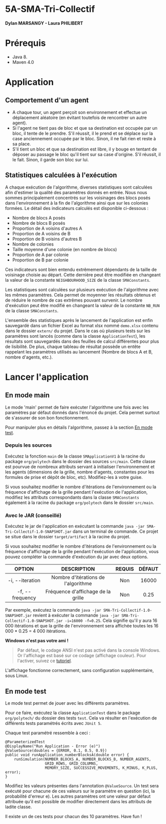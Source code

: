 # 5A-SMA-Tri-Collectif
#### Dylan MARSANGY - Laura PHILIBERT

# Prérequis
- Java 8.
- Maven 4.0

# Application

## Comportement d'un agent
- A chaque tour, un agent perçoit son environnement et effectue un déplacement aléatoire (en évitant toutefois de rencontrer un autre agent).
- Si l'agent ne tient pas de bloc et que sa destination est occupée par un bloc, il tente de le prendre. S'il réussit, il le prend et se déplace sur la case anciennement occupée par le bloc. Sinon, il ne fait rien et reste à sa place.
- S'il tient un bloc et que sa destination est libre, il y bouge en tentant de déposer au passage le bloc qu'il tient sur sa case d'origine. S'il réussit, il le fait. Sinon, il garde son bloc sur lui.

## Statistiques calculées à l'exécution
A chaque exécution de l'algorithme, diverses statistiques sont calculées afin d'estimer la qualité des paramètres donnés en entrée.
Nous nous sommes principalement concentrés sur les voisinages des blocs posés dans l'environnement à la fin de l'algorithme ainsi que sur les colonies formées.
Le détail des indicateurs calculés est disponible ci-dessous :
- Nombre de blocs A posés
- Nombre de blocs B posés
- Proportion de A voisins d'autres A
- Proportion de A voisins de B
- Proportion de B voisins d'autres B
- Nombre de colonies
- Taille moyenne d'une colonie (en nombre de blocs)
- Proportion de A par colonie
- Proportion de B par colonie

Ces indicateurs sont bien entendu extrêmement dépendants de la taille de voisinage choisie au départ.
Cette dernière peut être modifiée en changeant la valeur de la constante ```NEIGHBOURHOOD_SIZE``` de la classe ```SMAConstants```.

Les statistiques sont calculées sur plusieurs exécution de l'algorithme avec les mêmes paramètres. 
Cela permet de moyenner les résultats obtenus et de réduire le nombre de cas extrêmes pouvant survenir.
Le nombre d'exécution peut être modifié en changeant la valeur de la constante ```NB_RUN``` de la classe ```SMAConstants```.

L'ensemble des statistiques après le lancement de l'application est enfin sauvegardé dans un fichier Excel au format xlsx nommé ```demo.xlsx``` contenu dans le dossier ```extern/``` du projet.
Dans le cas où plusieurs tests sur les paramètres sont lancés (comme dans la classe ```ApplicationTest```), les résultats sont sauvegardés dans des feuilles de calcul différentes pour plus de lisibilité.
De plus, chaque tableau de résultat possède un entête rappelant les paramètres utilisés au lancement (Nombre de blocs A et B, nombre d'agents, etc.).

# Lancer l'application

## En mode main

Le mode 'main' permet de faire exécuter l'algorithme une fois avec les paramètres par défaut donnés dans l'énoncé du projet.
Cela permet surtout de s'assurer de son bon fonctionnement.

Pour manipuler plus en détails l'algorithme, passez à la section [En mode test](#en-mode-test).

### Depuis les sources
Exécutez la fonction `main` de la classe `SMApplicationV1` à la racine du package `org/polytech` dans le dossier des sources `src/main`.
Cette classe est pourvue de nombreux attributs servant à initialiser l'environnement et les agents (dimensions de la grille, nombre d'agents, constantes pour les formules de prise et dépôt de bloc, etc).
Modifiez-les à votre guise.

Si vous souhaitez modifier le nombre d'itérations de l'environnement ou la fréquence d'affichage de la grille pendant l'exécution de l'application, modifiez les attributs correspondants dans la classe `SMAConstants` également à la racine du package `org/polytech` dans le dossier `src/main`.

### Avec le JAR (conseillé)
Exécutez le jar de l'application en exécutant la commande `java -jar SMA-Tri-Collectif-1.0-SNAPSHOT.jar` dans un terminal de commande.
Ce projet se situe dans le dossier `target/artifact` à la racine du projet.

Si vous souhaitez modifier le nombre d'itérations de l'environnement ou la fréquence d'affichage de la grille pendant l'exécution de l'application, vous pouvez compléter la commande d'exécution du jar avec deux options.

|      OPTION     |             DESCRIPTION             | REQUIS | DÉFAUT |
|:---------------:|:-----------------------------------:|:------:|:------:|
| -i, --iteration | Nombre d'itérations de l'algorithme | Non    | 16000  |
| -f, --frequency | Fréquence d'affichage de la grille  | Non    | 0.25   |

Par exemple, exécutez la commande `java -jar SMA-Tri-Collectif-1.0-SNAPSHOT.jar` revient à exécuter la commande `java -jar SMA-Tri-Collectif-1.0-SNAPSHOT.jar -i=16000 -f=0.25`.
Cela signifie qu'il y aura 16 000 itérations et que la grille de l'environnement sera affichée toutes les 16 000 * 0.25 = 4 000 itérations.

**Windows n'est pas votre ami !**
> Par défaut, le codage ANSI n'est pas activé dans la console Windows. Or l'affichage est basé sur ce codage (affichage couleur).
> Pour l'activer, suivez ce [tutoriel](https://superuser.com/questions/413073/windows-console-with-ansi-colors-handling/1300251#1300251).

L'affichage fonctionne correctement, sans configuration supplémentaire, sous Linux.

## En mode test
Le mode test permet de jouer avec les différents paramètres.

Pour ce faire, exécutez la classe `ApplicationTest` dans le package `org/polytech/` du dossier des tests `test`.
Cela va résulter en l'exécution de différents tests paramétrés écrits avec `JUnit 5`.

Chaque test paramétré ressemble à ceci :
```
@ParameterizedTest
@DisplayName("Run Application - Error (e)")
@ValueSource(doubles = {ERROR, 0.1, 0.5, 0.9})
public void runApplication_numberBlocksA(double error) {
    runSimulation(NUMBER_BLOCKS_A, NUMBER_BLOCKS_B, NUMBER_AGENTS,
                  GRID_ROWS, GRID_COLUMNS,
                  MEMORY_SIZE, SUCCESSIVE_MOVEMENTS, K_MINUS, K_PLUS, error);
}
```
Modifiez les valeurs présentes dans l'annotation `@ValueSource`. Un test sera exécuté pour chacune de ces valeurs sur le paramètre en question (ici, la probabilité d'erreur e).
Les autres paramètres ont une valeur par défaut attribuée qu'il est possible de modifier directement dans les attributs de ladite classe.

Il existe un de ces tests pour chacun des 10 paramètres. Have fun !